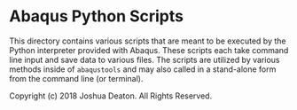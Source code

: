 # Abaqus Python Scripts

This directory contains various scripts that are meant to be executed by the
Python interpreter provided with Abaqus. These scripts each take command line
input and save data to various files. The scripts are utilized by various 
methods inside of `abaqustools` and may also called in a stand-alone form
from the command line (or terminal).

Copyright (c) 2018 Joshua Deaton. All Rights Reserved.